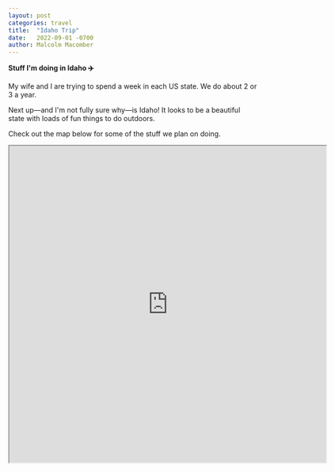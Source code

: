 ```yaml
---
layout: post
categories: travel
title:  "Idaho Trip"
date:   2022-09-01 -0700
author: Malcolm Macomber
---
```


**Stuff I'm doing in Idaho ✈️**

<!--more-->

My wife and I are trying to spend a week in each US state. We do about 2 or 3 a year. 

Next up—and I'm not fully sure why—is Idaho! It looks to be a beautiful state with loads of fun things to do outdoors.

Check out the map below for some of the stuff we plan on doing. 

<iframe src="https://www.google.com/maps/d/embed?mid=1pyUGxpvLX25lC4NbVVRtZ1pB_kVfIHE&ehbc=2E312F" width="640" height="640"></iframe>